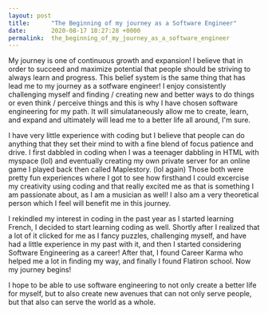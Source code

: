 ```yaml
---
layout: post
title:      "The Beginning of my journey as a Software Engineer"
date:       2020-08-17 18:27:28 +0000
permalink:  the_beginning_of_my_journey_as_a_software_engineer
---
```




My journey is one of continuous growth and expansion! I believe that in order to succeed and maximize potential that people should be striving to always learn and progress. This belief system is the same thing that has lead me to my journey as a sotfware engineer! I enjoy consistently challenging myself and finding / creating new and better ways to do things or even think / perceive things and this is why I have chosen software engineering for my path. It will simulataneously allow me to create, learn, and expand and ultimately will lead me to a better life all around, I'm sure. 

I have very little experience with coding but I believe that people can do anything that they set their mind to with a fine blend of focus patience and drive. I first dabbled in coding when I was a teenager dabbling in HTML with myspace (lol) and eventually creating my own private server for an online game I played back then called Maplestory. (lol again)
Those both were pretty fun experiences where I got to see how firsthand I could excercise my creativity using coding and that really excited me as that is something I am passionate about, as I am a musician as well! I also am a very theoretical person which I feel will benefit me in this journey. 

I rekindled my interest in coding in the past year as I started learning French, I decided to start learning coding as well. Shortly after I realized that a lot of it clicked for me as I fancy puzzles, challenging myself, and have had a little experience in my past with it, and then I started considering Software Engineering as a career! After that, I found Career Karma who helped me a lot in finding my way, and finally I found Flatiron school. Now my journey begins!

I hope to be able to use software engineering to not only create a better life for myself, but to also create new avenues that can not only serve people, but that also can serve the world as a whole. 


